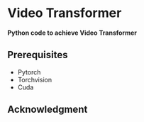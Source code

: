 # Video Transformer
**Python code to achieve Video Transformer**

## Prerequisites

- Pytorch
- Torchvision
- Cuda

## Acknowledgment
